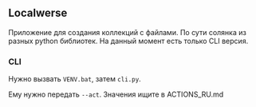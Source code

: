 ## Localwerse

Приложение для создания коллекций с файлами. По сути солянка из разных python библиотек. На данный момент есть только CLI версия.

### CLI

Нужно вызвать `VENV.bat`, затем `cli.py`.

Ему нужно передать `--act`. Значения ищите в ACTIONS_RU.md
